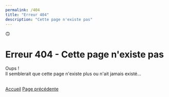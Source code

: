 ```yaml
---
permalink: /404
title: "Erreur 404"
description: "Cette page n'existe pas"
---
```


<div class="div_hero">
    <div class="div_hero_image">
        <span>🙃</span>
    </div>
    <div class="div_hero_text">
        <h1 id="bienvenue">Erreur 404 - Cette page n'existe pas</h1>
        <p>Oups !<br>Il semblerait que cette page n'existe plus ou n'ait jamais existé…</p>
        <br>
        <a class="a_hero_button_1" href="/">Accueil</a>
        <a class="a_hero_button_2" href="javascript:history.back()">Page précédente</a>
    </div>
</div>
